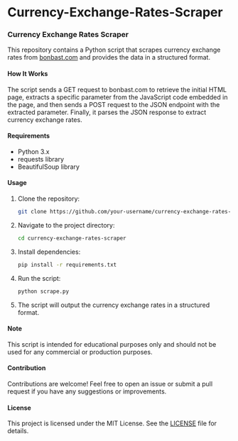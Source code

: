 # Currency-Exchange-Rates-Scraper
### Currency Exchange Rates Scraper

This repository contains a Python script that scrapes currency exchange rates from [bonbast.com](https://www.bonbast.com) and provides the data in a structured format.

#### How It Works

The script sends a GET request to bonbast.com to retrieve the initial HTML page, extracts a specific parameter from the JavaScript code embedded in the page, and then sends a POST request to the JSON endpoint with the extracted parameter. Finally, it parses the JSON response to extract currency exchange rates.

#### Requirements

- Python 3.x
- requests library
- BeautifulSoup library

#### Usage

1. Clone the repository:

   ```bash
   git clone https://github.com/your-username/currency-exchange-rates-scraper.git
   ```

2. Navigate to the project directory:

   ```bash
   cd currency-exchange-rates-scraper
   ```

3. Install dependencies:

   ```bash
   pip install -r requirements.txt
   ```

4. Run the script:

   ```bash
   python scrape.py
   ```

5. The script will output the currency exchange rates in a structured format.

#### Note

This script is intended for educational purposes only and should not be used for any commercial or production purposes.

#### Contribution

Contributions are welcome! Feel free to open an issue or submit a pull request if you have any suggestions or improvements.

#### License

This project is licensed under the MIT License. See the [LICENSE](LICENSE) file for details.
